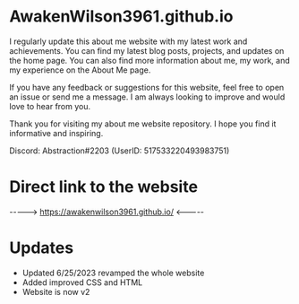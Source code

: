 # AwakenWilson3961.github.io
I regularly update this about me website with my latest work and achievements. You can find my latest blog posts, projects, and updates on the home page. You can also find more information about me, my work, and my experience on the About Me page.

If you have any feedback or suggestions for this website, feel free to open an issue or send me a message. I am always looking to improve and would love to hear from you.

Thank you for visiting my about me website repository. I hope you find it informative and inspiring.

Discord: Abstraction#2203 (UserID: 517533220493983751)

# Direct link to the website

-----> https://awakenwilson3961.github.io/ <-----

# Updates

- Updated 6/25/2023 revamped the whole website
- Added improved CSS and HTML
- Website is now v2

